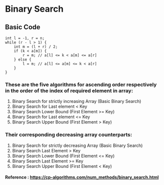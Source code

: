 # Binary Search

## Basic Code 

```
int l = -1, r = n;
while (r - l > 1) {
    int m = (l + r) / 2;
    if (k < a[m]) {
        r = m; // a[l] <= k < a[m] <= a[r]
    } else {
        l = m; // a[l] <= a[m] <= k < a[r]
    }
}
```

### These are the five algorithms for ascending order respectively in the order of the index of required element in array:

1) Binary Search for strictly increasing Array (Basic Binary Search)
2) Binary Search for Last element < Key
3) Binary Search Lower Bound (First Element >= Key)
4) Binary Search for Last element <= Key
5) Binary Search Upper Bound (First Element > Key)

### Their corresponding decreasing array counterparts:

1) Binary Search for strictly decreasing Array (Basic Binary Search)
2) Binary Search Last Element > Key
3) Binary Search Lower Bound (First Element <= Key)
4) Binary Search Last Element >= Key
5) Binary Search Upper Bound (First Element < Key)


#### Reference : https://cp-algorithms.com/num_methods/binary_search.html
